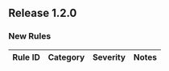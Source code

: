 ## Release 1.2.0

### New Rules

Rule ID | Category | Severity | Notes                                                       
--------|----------|----------|-------------------------------------------------------------

